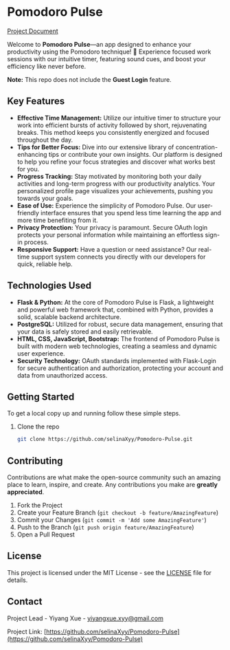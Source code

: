 # Pomodoro Pulse

[Project Document](https://docs.google.com/document/d/e/2PACX-1vSczCIbu3cfygmwc2IS3eAOkdId6_kxWfnRzG21fPovt0C9BPQY0wUt9ZtZJLbQKHU7_J47GkaEB_lI/pub)

Welcome to **Pomodoro Pulse**—an app designed to enhance your productivity using the Pomodoro technique! 🚀 Experience focused work sessions with our intuitive timer, featuring sound cues, and boost your efficiency like never before.

**Note:** This repo does not include the **Guest Login** feature.

## Key Features

- **Effective Time Management:** Utilize our intuitive timer to structure your work into efficient bursts of activity followed by short, rejuvenating breaks. This method keeps you consistently energized and focused throughout the day.
- **Tips for Better Focus:** Dive into our extensive library of concentration-enhancing tips or contribute your own insights. Our platform is designed to help you refine your focus strategies and discover what works best for you.
- **Progress Tracking:** Stay motivated by monitoring both your daily activities and long-term progress with our productivity analytics. Your personalized profile page visualizes your achievements, pushing you towards your goals.
- **Ease of Use:** Experience the simplicity of Pomodoro Pulse. Our user-friendly interface ensures that you spend less time learning the app and more time benefiting from it.
- **Privacy Protection:** Your privacy is paramount. Secure OAuth login protects your personal information while maintaining an effortless sign-in process.
- **Responsive Support:** Have a question or need assistance? Our real-time support system connects you directly with our developers for quick, reliable help.

## Technologies Used

- **Flask & Python:** At the core of Pomodoro Pulse is Flask, a lightweight and powerful web framework that, combined with Python, provides a solid, scalable backend architecture.
- **PostgreSQL:** Utilized for robust, secure data management, ensuring that your data is safely stored and easily retrievable.
- **HTML, CSS, JavaScript, Bootstrap:** The frontend of Pomodoro Pulse is built with modern web technologies, creating a seamless and dynamic user experience.
- **Security Technology:** OAuth standards implemented with Flask-Login for secure authentication and authorization, protecting your account and data from unauthorized access.

## Getting Started

To get a local copy up and running follow these simple steps.

1. Clone the repo
   ```sh
   git clone https://github.com/selinaXyy/Pomodoro-Pulse.git

## Contributing

Contributions are what make the open-source community such an amazing place to learn, inspire, and create. Any contributions you make are **greatly appreciated**.

1. Fork the Project
2. Create your Feature Branch (`git checkout -b feature/AmazingFeature`)
3. Commit your Changes (`git commit -m 'Add some AmazingFeature'`)
4. Push to the Branch (`git push origin feature/AmazingFeature`)
5. Open a Pull Request

## License

This project is licensed under the MIT License - see the [LICENSE](LICENSE) file for details.

## Contact

Project Lead - Yiyang Xue - yiyangxue.xyy@gmail.com

Project Link: [https://github.com/selinaXyy/Pomodoro-Pulse](https://github.com/selinaXyy/Pomodoro-Pulse)

